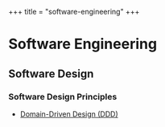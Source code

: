 +++
title = "software-engineering"
+++

# Software Engineering

## Software Design

### Software Design Principles

- [Domain-Driven Design (DDD)](./ddd)
